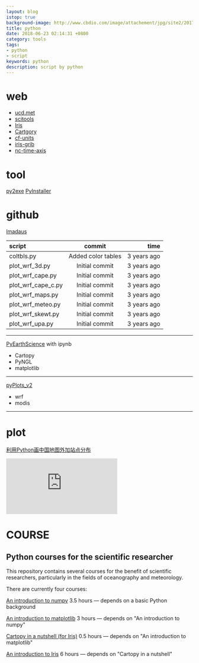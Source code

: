 ```yaml
---
layout: blog
istop: true
background-image: http://www.cbdio.com/image/attachement/jpg/site2/20170810/f04da2247c301af63d0815.jpg
title: python
date: 2018-06-23 02:14:31 +0800
category: tools
tags: 
- python
- script
keywords: python
description: script by python
---
```

# web
* [ucd.met](https://maths.ucd.ie/met/msc/SummerProjects/)   
* [scitools](https://scitools.org.uk/)   
* [Iris](https://scitools.org.uk/iris/docs/latest/)   
* [Cartgory](https://scitools.org.uk/cartopy/docs/latest/)   
* [cf-units](https://scitools.org.uk/cf-units/docs/latest/)   
* [iris-grib](https://iris-grib.readthedocs.io/en/latest/)   
* [nc-time-axis](https://github.com/SciTools/nc-time-axis)   

# tool

[py2exe](https://www.zhihu.com/question/31784262) [PyInstaller](www.pyinstaller.org)

# github

[lmadaus](https://github.com/lmadaus/old_wrf_plotting_scripts)

script| commit|time|
:--------|:-------:|-------:|
coltbls.py|Added color tables|3 years ago|
plot_wrf_3d.py|	Initial commit|3 years ago|
plot_wrf_cape.py  |Initial commit|3 years ago|
plot_wrf_cape_c.py|Initial commit|3 years ago|
plot_wrf_maps.py |Initial commit|3 years ago|
plot_wrf_meteo.py|Initial commit|3 years ago|
plot_wrf_skewt.py|Initial commit|3 years ago|
plot_wrf_upa.py	|Initial commit	|3 years ago|

----

[PyEarthScience](https://github.com/xigrug/PyEarthScience/tree/master/Visualization) with ipynb
* Cartopy
* PyNGL
* matplotlib

----
[pyPlots_v2](https://github.com/xigrug/pyPlots_v2)
* wrf
* modis

----
# plot

[利用Python画中国地图外加站点分布](http://bbs.06climate.com/forum.php?mod=viewthread&tid=51427)

![图片](http://bbs.06climate.com/forum.php?mod=attachment&aid=NjI5MTV8YTE5MmEyYTl8MTUyOTkwNTcyOXw2MjUxfDUxNDI3&noupdate=yes)


# COURSE

## Python courses for the scientific researcher

This repository contains several courses for the benefit of scientific researchers, particularly in the fields of oceanography and meteorology.

There are currently four courses:

[An introduction to numpy](http://nbviewer.ipython.org/github/SciTools/courses/blob/master/course_content/notebooks/numpy_intro.ipynb?create=1)
3.5 hours — depends on a basic Python background

[An introduction to matplotlib]( http://nbviewer.ipython.org/github/SciTools/courses/blob/master/course_content/notebooks/matplotlib_intro.ipynb?create=1)
3 hours — depends on "An introduction to numpy"

[Cartopy in a nutshell (for Iris)](http://nbviewer.ipython.org/github/SciTools/courses/blob/master/course_content/notebooks/cartopy_intro.ipynb?create=1)
0.5 hours — depends on "An introduction to matplotlib"

[An introduction to Iris](http://nbviewer.ipython.org/github/SciTools/courses/blob/master/course_content/notebooks/iris_intro.ipynb?create=1)
6 hours — depends on "Cartopy in a nutshell"
